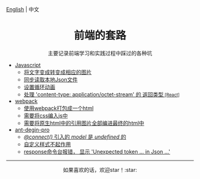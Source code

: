 [English](../README.md) | 中文

<h1 align="center">前端的套路</h1>

<div align="center">主要记录前端学习和实践过程中踩过的各种坑</div>

* [Javascript](javascript/README.md)
	* [将文字变成转变成相应的图片](javascript/README.md#-1)
	* [同步读取本地Json文件](javascript/README.md#Json)
	* [设置循环动画](javascript/README.md#LoopAnimation)
	* [处理 'content-type: application/octet-stream' 的 返回类型 <small>[React]</small>](javascript/README.md#content-type:applicationoctet-streamsmallReactsmall)
* [webpack](webpack/README.md)
	* [使用webpack打包成一个html](webpack/README.md#webpackhtml)
	* [需要将css编入js中](webpack/README.md#cssjs)
	* [需要将原生html中的引用图片全部编进最终的html中](webpack/README.md#htmlhtml)
* [ant-degin-pro](ant-design-pro/README.md)
	* [*@connect()* 引入的 *model* 是 *undefined* 的](ant-design-pro/README.md#connectmodelundefined)
	* [自定义样式不起作用](ant-design-pro/README.md#-1)
	*  [response命令台报错， 显示 'Unexpected token ... in Json ...'](ant-design-pro/README.md#responseUnexpectedtoken...inJson...)

---

<div align="center">如果喜欢的话，欢迎star！:star: </div>
